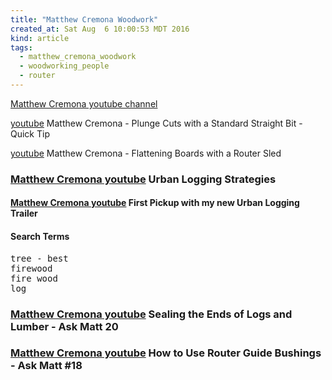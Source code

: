 ```yaml
---
title: "Matthew Cremona Woodwork"
created_at: Sat Aug  6 10:00:53 MDT 2016
kind: article
tags:
  - matthew_cremona_woodwork
  - woodworking_people
  - router
---
```


<a href="https://www.youtube.com/user/mcremona/featured" target="_blank">Matthew Cremona youtube channel</a>


<a href="https://www.youtube.com/watch?v=BDenJHzgXCw" target="_blank">youtube</a>
Matthew Cremona - Plunge Cuts with a Standard Straight Bit - Quick Tip

<a href="https://www.youtube.com/watch?v=J0SDvKHcL5M" target="_blank">youtube</a>
Matthew Cremona - Flattening Boards with a Router Sled

<h3>
  <a href="https://www.youtube.com/watch?v=_XtIx_109lU" target="_blank">Matthew Cremona youtube</a>
  Urban Logging Strategies
</h3>

<h4>
  <a href="https://www.youtube.com/watch?v=B5YfmXOXZCw" target="_blank">Matthew Cremona youtube</a>
  First Pickup with my new Urban Logging Trailer
</h4>

<h4>Search Terms</h4>

<pre>
tree - best
firewood
fire wood
log
</pre>

<h3>
  <a href="https://www.youtube.com/watch?v=WWztws5mltQ" target="_blank">Matthew Cremona youtube</a>
  Sealing the Ends of Logs and Lumber - Ask Matt 20
</h3>

<h3>
  <a href="https://www.youtube.com/watch?v=pnqP3qVjCLY&t=309s" target="_blank">Matthew Cremona youtube</a>
  How to Use Router Guide Bushings - Ask Matt #18
</h3>

<!--
html boilerplate
<a href="" target="_blank"></a>
<a name=""></a>
<img src="" width="400px">
<ul>
  <li></li>
</ul>
<pre>
</pre>
<p style="margin-bottom: 2em;"></p>
<hr style="border: 0; height: 3px; background: #333; background-image: linear-gradient(to right, #ccc, #333, #ccc);">
<pre><code>
</code></pre>
<math xmlns='http://www.w3.org/1998/Math/MathML' display='block'>
</math>
-->

